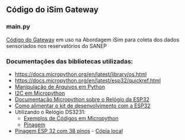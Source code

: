 ## Código do iSim Gateway

### main.py 
[Código do Gateway](https://github.com/exehdamiddleware/isim/blob/main/gateway/main.py) em uso na Abordagem iSim para coleta dos dados sensoriados nos reservatórios do SANEP

### Documentações das bibliotecas utilizadas:

* https://docs.micropython.org/en/latest/library/os.html
* https://docs.micropython.org/en/latest/esp32/quickref.html
* [Manipulação de Arquivos em Python](https://www.guru99.com/python-file-readline.html)
* [I2C em Micropython](https://docs.micropython.org/en/latest/library/machine.I2C.html)
* [Documentação Micropython sobre o Relógio da ESP32](https://docs.micropython.org/en/latest/library/machine.RTC.html#machine-rtc)
* [Como alimentar o kit de desenvolvimento com a ESP32](https://techexplorations.com/guides/esp32/begin/power/)
* Utilizando o Relógio DS3231:
  * [Exemplos de Códigos em Micropython](https://www.engineersgarage.com/micropython-esp8266-esp32-rtc-utc-local-time/)
  * [Pinagem](https://esp32io.com/tutorials/esp32-rtc)
* [Pinagem ESP 32 com 38 pinos](https://www.reddit.com/r/diyelectronics/comments/112dx6n/esp32_38_pin_pinout_cheat_sheet/?rdt=35959) - [Cópía local](https://github.com/adenauery/graciela/blob/main/esp32-38-pin-pinout.png)


